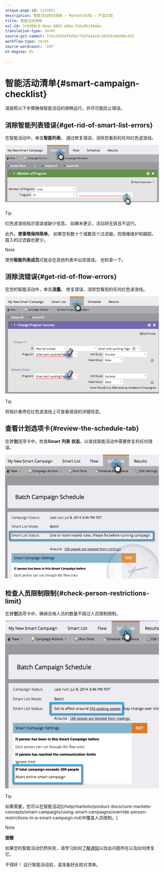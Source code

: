 ```yaml
---
unique-page-id: 1147051
description: 智能活动核对清单 — Marketo文档 — 产品文档
title: 智能活动清单
exl-id: 3c0d08c9-66ae-4083-ab0a-fa5a95149aba
translation-type: tm+mt
source-git-commit: 72e1d29347bd5b77107da1e9c30169cb6490c432
workflow-type: tm+mt
source-wordcount: '247'
ht-degree: 0%

---
```


# 智能活动清单{#smart-campaign-checklist}

请按照以下步骤确保智能活动的顺畅运行，并尽可能防止错误。

## 消除智能列表错误{#get-rid-of-smart-list-errors}

在智能活动中，单击&#x200B;**智能列表**。 通过修复错误，消除您看到的任何红色波浪线。

![](assets/image2014-9-22-16-3a9-3a13.png)

>[!TIP]
>
>红色波浪线指示错误或缺少信息。 如果未更正，活动将无效且不运行。
>
>此外，**使事情保持简单**。 如果您有数十个或数百个过滤器，则很难维护和跟踪。 载入的过滤器也更少。

>[!NOTE]
>
>使用&#x200B;**智能列表成员**&#x200B;可能会在其他列表中出现错误。 也检查一下。

## 消除流错误{#get-rid-of-flow-errors}

在您的智能活动中，单击&#x200B;**流量**。 修复错误，消除您看到的任何红色波浪线。

![](assets/image2014-9-22-16-3a10-3a49.png)

>[!TIP]
>
>将指针悬停在红色波浪线上可查看错误的详细信息。

## 查看计划选项卡{#review-the-schedule-tab}

在&#x200B;**计划**&#x200B;选项卡中，检查&#x200B;**Smart** **列表** **状态**，以查找智能活动中需要修复的任何错误。

![](assets/three.png)

## 检查人员限制限制{#check-person-restrictions-limit}

在&#x200B;**计划**&#x200B;选项卡中，确保合格人员的数量不超过人员限制限制。

![](assets/four.png)

>[!TIP]
>
>如果需要，您可以在智能活动](/help/marketo/product-docs/core-marketo-concepts/smart-campaigns/using-smart-campaigns/override-person-restrictions-in-a-smart-campaign.md)中覆盖人员限制。[

>[!NOTE]
>
>**提醒**
>
>如果您的智能活动仍然失败，请学习如何[了解通知](/help/marketo/product-docs/core-marketo-concepts/miscellaneous/understanding-notifications.md)以找出问题所在以及如何修复它。

干得好！ 运行智能活动前，请准备好此核对清单。
